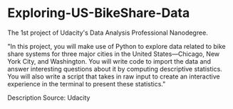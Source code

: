 # Exploring-US-BikeShare-Data
The 1st project of Udacity's Data Analysis Professional Nanodegree.

"In this project, you will make use of Python to explore data related to bike share systems for three major cities in the United States—Chicago, New York City, and Washington.
You will write code to import the data and answer interesting questions about it by computing descriptive statistics.
You will also write a script that takes in raw input to create an interactive experience in the terminal to present these statistics."

Description Source: Udacity
